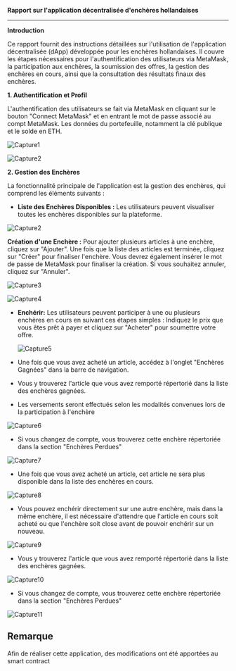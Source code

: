 **Rapport sur l'application décentralisée d'enchères hollandaises**

---

**Introduction**

Ce rapport fournit des instructions détaillées sur l'utilisation de l'application décentralisée (dApp) développée pour les enchères hollandaises. Il couvre les étapes nécessaires pour l'authentification des utilisateurs via MetaMask, la participation aux enchères, la soumission des offres, la gestion des enchères en cours, ainsi que la consultation des résultats finaux des enchères.


**1. Authentification et Profil**

L'authentification des utilisateurs se fait via MetaMask en cliquant sur le bouton "Connect MetaMask" et en entrant le mot de passe associé au compt MetaMask.
Les données du portefeuille, notamment la clé publique et le solde en ETH.  


![Capture1](./Capture/Capture1.png)
  
![Capture2](./Capture/Capture2.png)

 
**2. Gestion des Enchères**

La fonctionnalité principale de l'application est la gestion des enchères, qui comprend les éléments suivants :

- **Liste des Enchères Disponibles :** Les utilisateurs peuvent visualiser toutes les enchères disponibles sur la plateforme.

![Capture2](./Capture/Capture2.png)

  

**Création d'une Enchère :**  Pour ajouter plusieurs articles à une enchère, cliquez sur "Ajouter". Une fois que la liste des articles est terminée, cliquez sur "Créer" pour finaliser l'enchère. Vous devrez également insérer le mot de passe de MetaMask pour finaliser la création. Si vous souhaitez annuler, cliquez sur "Annuler".

![Capture3](./Capture/Capture3.png)

![Capture4](./Capture/Capture4.png)


- **Enchérir:** Les utilisateurs peuvent participer à une ou plusieurs enchères en cours en suivant ces étapes simples :
   Indiquez le prix que vous êtes prêt à payer et cliquez sur "Acheter" pour soumettre votre offre.

   ![Capture5](./Capture/Capture5.png)

- Une fois que vous avez acheté un article, accédez à l'onglet "Enchères Gagnées" dans la barre de navigation.
- Vous y trouverez l'article que vous avez remporté répertorié dans la liste des enchères gagnées. 
- Les versements seront effectués selon les modalités convenues lors de la participation à l'enchère

 ![Capture6](./Capture/Capture6.png)

- Si vous changez de compte, vous trouverez cette enchère répertoriée dans la section "Enchères Perdues" 

 ![Capture7](./Capture/Capture7.png)


- Une fois que vous avez acheté un article, cet article ne sera plus disponible dans la liste des enchères en cours.

 ![Capture8](./Capture/Capture8.png)


- Vous pouvez enchérir directement sur une autre  enchère, mais dans la même enchère, il est nécessaire d'attendre que l'article en cours soit acheté ou que l'enchère soit close avant de pouvoir enchérir sur un  nouveau.

 ![Capture9](./Capture/Capture9.png)

- Vous y trouverez l'article que vous avez remporté répertorié dans la liste des enchères gagnées. 

 ![Capture10](./Capture/Capture10.png)

- Si vous changez de compte, vous trouverez cette enchère répertoriée dans la section "Enchères Perdues"

 ![Capture11](./Capture/Capture11.png)



## Remarque 

Afin de réaliser cette application, des modifications ont été apportées au smart contract